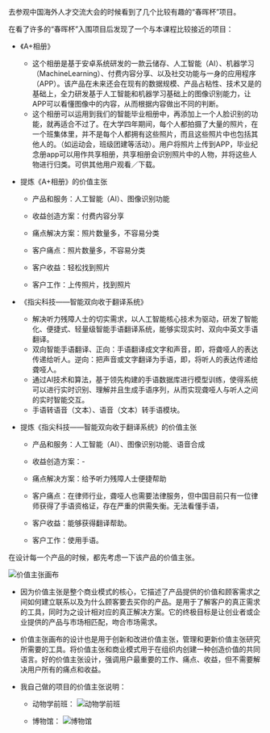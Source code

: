 去参观中国海外人才交流大会的时候看到了几个比较有趣的“春晖杯”项目。

在看了许多的“春晖杯”入围项目后发现了一个与本课程比较接近的项目：
- 《A+相册》
  - 这个相册是基于安卓系统研发的一款云储存、人工智能（AI）、机器学习（MachineLearning）、付费内容分享、以及社交功能与一身的应用程序（APP）。该产品在未来还会在现有的数据规模、产品占粘性、技术又是的基础上，全力研发基于人工智能和机器学习基础上的图像识别能力，让APP可以看懂图像中的内容，从而根据内容做出不同的判断。
  - 这个相册可以运用到我们的智能毕业相册中，再添加上一个人脸识别的功能，就再适合不过了。在大学四年期间，每个人都拍摄了大量的照片，在一个班集体里，并不是每个人都拥有这些照片，而且这些照片中也包括其他人的。（如运动会，班级团建等活动）。用户将照片上传到APP，毕业纪念册app可以用作共享相册，共享相册会识别照片中的人物，并将这些人物进行归类。可供其他用户观看／下载。
  
- 提炼《A+相册》的价值主张
  - 产品和服务：人工智能（AI）、图像识别功能
  - 收益创造方案：付费内容分享
  - 痛点解决方案：照片数量多，不容易分类
  
  - 客户痛点：照片数量多，不容易分类
  - 客户收益：轻松找到照片
  - 客户工作：上传照片，找到照片

- 《指尖科技——智能双向收于翻译系统》
  - 解决听力残障人士的切实需求，以人工智能核心技术为驱动，研发了智能化、便捷式、轻量级智能手语翻译系统，能够实现实时、双向中英文手语翻译。
  - 双向智能手语翻译、正向：手语翻译成文字和声音，即，将聋哑人的表达传递给听人。逆向：把声音或文字翻译为手语，即，将听人的表达传递给聋哑人。
  - 通过AI技术和算法，基于领先构建的手语数据库进行模型训练，使得系统可以进行实时识别、理解并且生成手语序列，从而实现聋哑人与听人之间的实时智能交互。
  - 手语转语音（文本）、语音（文本）转手语模块。
  
 - 提炼《指尖科技——智能双向收于翻译系统》的价值主张
   - 产品和服务：人工智能（AI）、图像识别功能、语音合成
   - 收益创造方案：-
   - 痛点解决方案：给予听力残障人士便捷帮助

   - 客户痛点：在律师行业，聋哑人也需要法律服务，但中国目前只有一位律师获得了手语资格证，存在严重的供需失衡。无法看懂手语，
   - 客户收益：能够获得翻译帮助。
   - 客户工作：使用手语。
  
在设计每一个产品的时候，都先考虑一下该产品的价值主张。

![价值主张画布](https://images.gitee.com/uploads/images/2020/0109/174254_94d1971e_1532279.png "屏幕快照 2020-01-09 17.39.21.png")

- 因为价值主张是整个商业模式的核心，它描述了产品提供的价值和顾客需求之间如何建立联系以及为什么顾客要去买你的产品。是用于了解客户的真正需求的工具，同时为之设计相对应的真正解决方案。它的终极目标是让创业者或企业提供的产品与市场相匹配，吻合市场需求。

- 价值主张画布的设计也是用于创新和改进价值主张，管理和更新价值主张研究所需要的工具。将价值主张和商业模式用于在组织内创建一种创造价值的共同语言。好的价值主张设计，强调用户最重要的工作、痛点、收益，但不需要解决用户所有的痛点和收益。

- 我自己做的项目的价值主张说明：
    - 动物学前班：
![动物学前班](https://images.gitee.com/uploads/images/2020/0109/180450_a5df697e_1532279.png "屏幕快照 2020-01-09 18.04.20.png")

    - 博物馆：
![博物馆](https://images.gitee.com/uploads/images/2020/0109/180550_f7634ba7_1532279.png "屏幕快照 2020-01-09 18.05.14.png")

